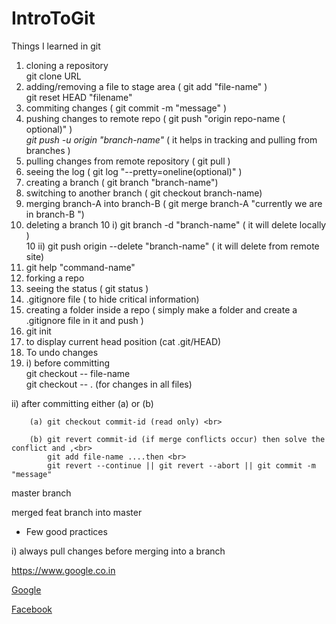 # IntroToGit

<p>Things I learned in git </p>

1. cloning a repository   
		<div>git clone URL</div>
2. adding/removing a file to stage area ( git add "file-name" )
   <br>git reset HEAD "filename"
3. commiting changes ( git commit -m "message" ) 
4. pushing changes to remote repo ( git push "origin repo-name ( optional)" )
	<br>*git push -u origin "branch-name"* ( it helps in tracking and pulling from branches )
5. pulling changes from remote repository ( git pull )
6. seeing the log ( git log "--pretty=oneline(optional)" )
7. creating a branch ( git branch "branch-name") 
8. switching to another branch ( git checkout branch-name)
9. merging branch-A into branch-B ( git merge branch-A "currently we are in branch-B ")
10. deleting a branch 
	10 i) git branch -d "branch-name" ( it will delete locally ) <br>
	10 ii) git push origin --delete "branch-name" ( it will delete from remote site)
11. git help "command-name"
12. forking a repo
13. seeing the status ( git status )
14. .gitignore file ( to hide critical information)
15. creating a folder inside a repo ( simply make a folder and create a .gitignore file in it and push )
16. git init 
17. to display current head position (cat .git/HEAD)
18. To undo changes
19. i) before committing <br>
		git checkout -- file-name <br>
		git checkout -- . (for changes in all files)
  
   ii) after committing either (a) or (b)<br>
   		
   		(a)	git checkout commit-id (read only) <br>
   		
   		(b)	git revert commit-id (if merge conflicts occur) then solve the conflict and ,<br>
   			git add file-name ....then <br>
   			git revert --continue || git revert --abort || git commit -m "message"
<p>master branch</p>

<p>merged feat branch into master</p>

* Few good practices

i) always pull changes before merging into a branch

https://www.google.co.in

[Google](https://www.google.com)

[Facebook](https://www.facebook.com/people/Prashant-Singh/100001252526853)
